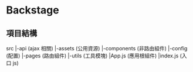 # Backstage

## 項目結構

src
|-api (ajax 相關)
|-assets (公用資源)
|-components (非路由組件)
|-config (配置)
|-pages (路由組件)
|-utils (工具模塊)
|App.js (應用根組件)
|index.js (入口 js)
